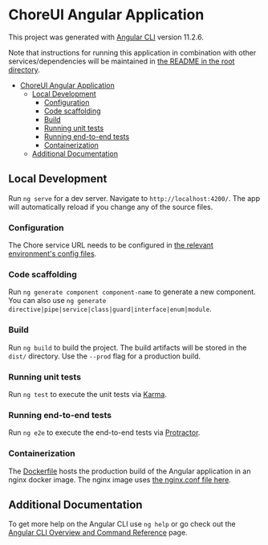 # ChoreUI Angular Application

This project was generated with [Angular CLI](https://github.com/angular/angular-cli) version 11.2.6.

Note that instructions for running this application in combination with other services/dependencies will be maintained in [the README in the root directory](../../README.md).

- [ChoreUI Angular Application](#choreui-angular-application)
  - [Local Development](#local-development)
    - [Configuration](#configuration)
    - [Code scaffolding](#code-scaffolding)
    - [Build](#build)
    - [Running unit tests](#running-unit-tests)
    - [Running end-to-end tests](#running-end-to-end-tests)
    - [Containerization](#containerization)
  - [Additional Documentation](#additional-documentation)

## Local Development

Run `ng serve` for a dev server. Navigate to `http://localhost:4200/`. The app will automatically reload if you change any of the source files.

### Configuration

The Chore service URL needs to be configured in [the relevant environment's config files](./src/assets/). 

### Code scaffolding

Run `ng generate component component-name` to generate a new component. You can also use `ng generate directive|pipe|service|class|guard|interface|enum|module`.

### Build

Run `ng build` to build the project. The build artifacts will be stored in the `dist/` directory. Use the `--prod` flag for a production build.

### Running unit tests

Run `ng test` to execute the unit tests via [Karma](https://karma-runner.github.io).

### Running end-to-end tests

Run `ng e2e` to execute the end-to-end tests via [Protractor](http://www.protractortest.org/).

### Containerization

The [Dockerfile](./Dockerfile) hosts the production build of the Angular application in an nginx docker image. The nginx image uses [the nginx.conf file here](nginx.conf).

## Additional Documentation

To get more help on the Angular CLI use `ng help` or go check out the [Angular CLI Overview and Command Reference](https://angular.io/cli) page.
